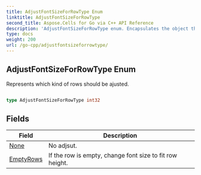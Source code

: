 ```yaml
---
title: AdjustFontSizeForRowType Enum 
linktitle: AdjustFontSizeForRowType
second_title: Aspose.Cells for Go via C++ API Reference
description: 'AdjustFontSizeForRowType enum. Encapsulates the object that represents adjustfontsizeforrowtype in Go.'
type: docs
weight: 200
url: /go-cpp/adjustfontsizeforrowtype/
---
```


## AdjustFontSizeForRowType Enum

Represents which kind of rows should be ajusted.

```go

type AdjustFontSizeForRowType int32


```

## Fields

| Field | Description |
| --- | --- |
|[None](./none/) | No adjsut. | 
|[EmptyRows](./emptyrows/) | If the row is empty, change font size to fit row height. | 

